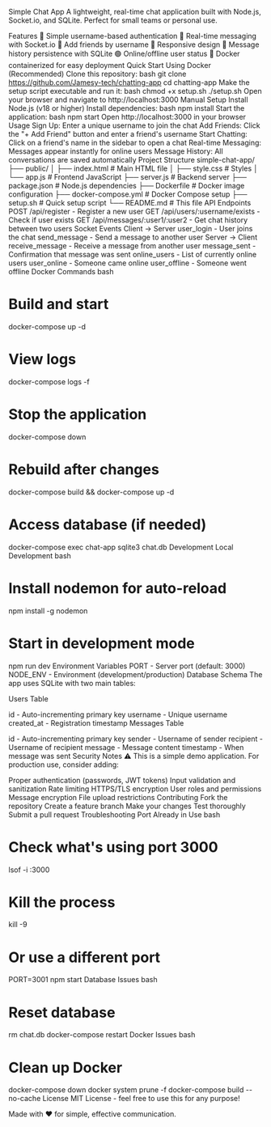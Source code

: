 Simple Chat App
A lightweight, real-time chat application built with Node.js, Socket.io, and SQLite. Perfect for small teams or personal use.

Features
🔐 Simple username-based authentication
💬 Real-time messaging with Socket.io
👥 Add friends by username
📱 Responsive design
💾 Message history persistence with SQLite
🟢 Online/offline user status
🐳 Docker containerized for easy deployment
Quick Start
Using Docker (Recommended)
Clone this repository:
bash
git clone https://github.com/Jamesy-tech/chatting-app
cd chatting-app
Make the setup script executable and run it:
bash
chmod +x setup.sh
./setup.sh
Open your browser and navigate to http://localhost:3000
Manual Setup
Install Node.js (v18 or higher)
Install dependencies:
bash
npm install
Start the application:
bash
npm start
Open http://localhost:3000 in your browser
Usage
Sign Up: Enter a unique username to join the chat
Add Friends: Click the "+ Add Friend" button and enter a friend's username
Start Chatting: Click on a friend's name in the sidebar to open a chat
Real-time Messaging: Messages appear instantly for online users
Message History: All conversations are saved automatically
Project Structure
simple-chat-app/
├── public/
│   ├── index.html      # Main HTML file
│   ├── style.css       # Styles
│   └── app.js          # Frontend JavaScript
├── server.js           # Backend server
├── package.json        # Node.js dependencies
├── Dockerfile          # Docker image configuration
├── docker-compose.yml  # Docker Compose setup
├── setup.sh           # Quick setup script
└── README.md          # This file
API Endpoints
POST /api/register - Register a new user
GET /api/users/:username/exists - Check if user exists
GET /api/messages/:user1/:user2 - Get chat history between two users
Socket Events
Client → Server
user_login - User joins the chat
send_message - Send a message to another user
Server → Client
receive_message - Receive a message from another user
message_sent - Confirmation that message was sent
online_users - List of currently online users
user_online - Someone came online
user_offline - Someone went offline
Docker Commands
bash
# Build and start
docker-compose up -d

# View logs
docker-compose logs -f

# Stop the application
docker-compose down

# Rebuild after changes
docker-compose build && docker-compose up -d

# Access database (if needed)
docker-compose exec chat-app sqlite3 chat.db
Development
Local Development
bash
# Install nodemon for auto-reload
npm install -g nodemon

# Start in development mode
npm run dev
Environment Variables
PORT - Server port (default: 3000)
NODE_ENV - Environment (development/production)
Database Schema
The app uses SQLite with two main tables:

Users Table

id - Auto-incrementing primary key
username - Unique username
created_at - Registration timestamp
Messages Table

id - Auto-incrementing primary key
sender - Username of sender
recipient - Username of recipient
message - Message content
timestamp - When message was sent
Security Notes
⚠️ This is a simple demo application. For production use, consider adding:

Proper authentication (passwords, JWT tokens)
Input validation and sanitization
Rate limiting
HTTPS/TLS encryption
User roles and permissions
Message encryption
File upload restrictions
Contributing
Fork the repository
Create a feature branch
Make your changes
Test thoroughly
Submit a pull request
Troubleshooting
Port Already in Use
bash
# Check what's using port 3000
lsof -i :3000

# Kill the process
kill -9 <PID>

# Or use a different port
PORT=3001 npm start
Database Issues
bash
# Reset database
rm chat.db
docker-compose restart
Docker Issues
bash
# Clean up Docker
docker-compose down
docker system prune -f
docker-compose build --no-cache
License
MIT License - feel free to use this for any purpose!

Made with ❤️ for simple, effective communication.

